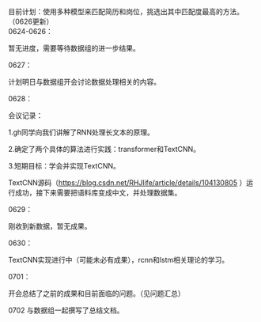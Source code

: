 目前计划：使用多种模型来匹配简历和岗位，挑选出其中匹配度最高的方法。（0626更新）  
0624-0626：

暂无进度，需要等待数据组的进一步结果。

0627：

计划明日与数据组开会讨论数据处理相关的内容。

0628：

会议记录：

1.gh同学向我们讲解了RNN处理长文本的原理。

2.确定了两个具体的算法进行实践：transformer和TextCNN。

3.短期目标：学会并实现TextCNN。

TextCNN源码（https://blog.csdn.net/RHJlife/article/details/104130805 ）运行成功，接下来需要把语料库变成中文，并处理数据集。

0629：

刚收到新数据，暂无成果。

0630：

TextCNN实现进行中（可能未必有成果），rcnn和lstm相关理论的学习。

0701：

开会总结了之前的成果和目前面临的问题。（见问题汇总）

0702
与数据组一起撰写了总结文档。
